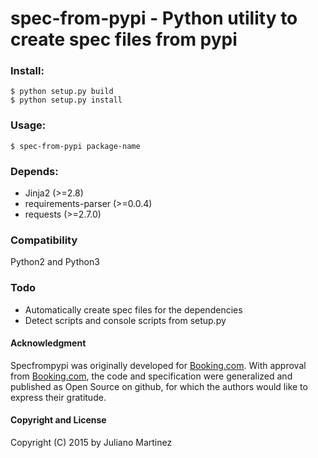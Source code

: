 # spec-from-pypi - Python utility to create spec files from pypi

### Install:

    $ python setup.py build
    $ python setup.py install

### Usage:

    $ spec-from-pypi package-name

### Depends:
* Jinja2 (>=2.8)
* requirements-parser (>=0.0.4)
* requests (>=2.7.0)

### Compatibility
Python2 and Python3

### Todo
* Automatically create spec files for the dependencies
* Detect scripts and console scripts from setup.py

#### Acknowledgment

Specfrompypi was originally developed for [Booking.com](http://www.booking.com).
With approval from [Booking.com](http://www.booking.com), the code and
specification were generalized and published as Open Source on github, for
which the authors would like to express their gratitude.

#### Copyright and License

Copyright (C) 2015 by Juliano Martinez

